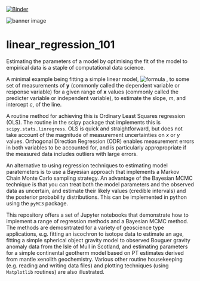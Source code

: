 [![Binder](https://mybinder.org/badge_logo.svg)](https://mybinder.org/v2/gh/skerryvore/linear_regression_101/master)

![banner image](https://user-images.githubusercontent.com/5646482/79070583-c0531900-7cce-11ea-8756-2732bc237fea.PNG)

# linear_regression_101
Estimating the parameters of a model by optimising the fit of the model to empirical data is a staple of computational data science. 

A minimal example being fitting a simple linear model, ![formula](https://render.githubusercontent.com/render/math?math=y=mx%2Bc)
, to some set of measurements of **y** (commonly called the dependent variable or response variable) for a given range of **x** values (commonly called the predicter variable or independent variable), to estimate the slope, _m_, and intercept _c_, of the line.

A routine method for achieving this is Ordinary Least Squares regression (OLS). The routine in the scipy package that implements this is `scipy.stats.linregress`. OLS is quick and straightforward, but does not take account of the magnitude of measurement uncertainties on _x_ or _y_ values. Orthogonal Direction Regression (ODR) enables measurement errors in both variables to be accounted for, and is particularly appropropriate if the measured data includes outliers with large errors.

An alternative to using regression techniques to estimating model paratemeters is to use a Bayesian approach that implements a Markov Chain Monte Carlo sampling strategy. An advantage of the Bayesian MCMC technique is that you can treat both the model parameters and the observed data as uncertain, and estimate their likely values (credible intervals) and the posterior probability distributions. This can be implemented in python using the `pyMC3` package.

This repository offers a set of Jupyter notebooks that demonstrate how to implement a range of regression methods and a Bayesian MCMC method. The methods are demosntrated for a variety of geoscience type applications, e.g. fitting an iscochron to isotope data to estimate an age, fitting a simple spherical object gravity model to observed Bouguer gravity anomaly data from the Isle of Mull in Scotland, and estimating parameters for a simple continental geotherm model based on PT estimates derived from mantle xenolith geochemistry. Various other routine housekeeping (e.g. reading and writing data files) and plotting techniques (using `Matplotlib` routines) are also illustrated.






